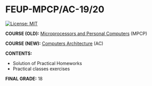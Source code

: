 # FEUP-MPCP/AC-19/20
[![License: MIT](https://img.shields.io/badge/License-MIT-yellow.svg)](https://opensource.org/licenses/MIT)

**COURSE (OLD):** [Microprocessors and Personal Computers](https://sigarra.up.pt/feup/en/ucurr_geral.ficha_uc_view?pv_ocorrencia_id=459469) (MPCP)

**COURSE (NEW):** [Computers Architecture](https://sigarra.up.pt/feup/pt/ucurr_geral.ficha_uc_view?pv_ocorrencia_id=484399) (AC)

**CONTENTS:** 
- Solution of Practical Homeworks 
- Practical classes exercises

**FINAL GRADE:** 18
